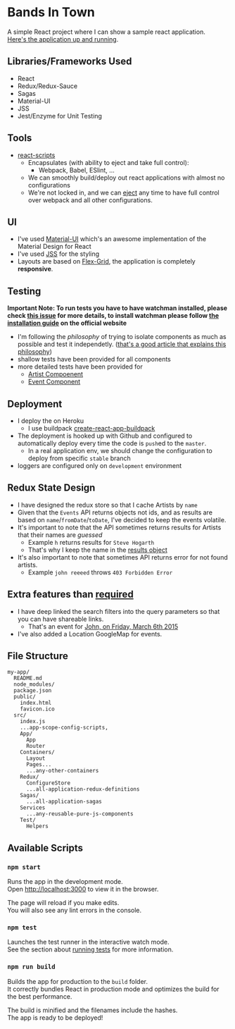 # Bands In Town
A simple React project where I can show a sample react application.<br>
[Here's the application up and running](https://bandsintown.herokuapp.com/).

## Libraries/Frameworks Used
- React
- Redux/Redux-Sauce
- Sagas
- Material-UI
- JSS
- Jest/Enzyme for Unit Testing

## Tools
- [react-scripts](https://github.com/facebook/create-react-app/blob/master/README.md#getting-started)
  - Encapsulates (with ability to eject and take full control):
    - Webpack, Babel, ESlint, ...
  - We can smoothly build/deploy out react applications with almost no configurations
  - We're not locked in, and we can [eject](https://github.com/facebook/create-react-app/blob/master/packages/react-scripts/template/README.md#npm-run-eject) any time to have full control over webpack and all other configurations.

## UI
- I've used [Material-UI](https://material-ui.com/) which's an awesome implementation of the Material Design for React
- I've used [JSS](http://cssinjs.org/?v=v9.8.1) for the styling
- Layouts are based on [Flex-Grid](https://material-ui.com/layout/grid/#grid), the application is completely **responsive**.

## Testing
**Important Note: To run tests you have to have watchman installed, please check [this issue](https://github.com/facebook/create-react-app/issues/871) for more details, to install watchman please follow [the installation guide](https://facebook.github.io/watchman/docs/install.html) on the official website**

- I'm following the *philosophy* of trying to isolate components as much as possible and test it independetly. ([that's a good article that explains this philosophy](https://hacks.mozilla.org/2018/04/testing-strategies-for-react-and-redux/))
- shallow tests have been provided for all components
- more detailed tests have been provided for
  - [Artist Compoenent](https://github.com/AmrAbdulrahman/bands-in-town/blob/master/src/Components/Artist/test.js)
  - [Event Component](https://github.com/AmrAbdulrahman/bands-in-town/blob/master/src/Components/Event/test.js)

## Deployment
- I deploy the on Heroku
  - I use buildpack [create-react-app-buildpack](https://github.com/mars/create-react-app-buildpack)
- The deployment is hooked up with Github and configured to automatically deploy every time the code is `push`ed to the `master`.
  - In a real application env, we should change the configuration to deploy from specific `stable` branch
- loggers are configured only on `development` environment

## Redux State Design
- I have designed the redux store so that I cache Artists by `name`
- Given that the `Events` API returns objects not ids, and as results are based on `name`/`fromDate`/`toDate`, I've decided to keep the events volatile.
- It's important to note that the API sometimes returns results for Artists that their names are *guessed*
  - Example `h` returns results for `Steve Hogarth`
  - That's why I keep the name in the [results object](https://github.com/AmrAbdulrahman/bands-in-town/blob/master/src/Redux/Events.js#L45)
- It's also important to note that sometimes API returns error for not found artists.
  - Example `john reeeed` throws `403 Forbidden Error`

## Extra features than [required](https://github.com/AmrAbdulrahman/bands-in-town/blob/master/BandsInTownCodeChallenge.pdf)
- I have deep linked the search filters into the query parameters so that you can have shareable links.
  - That's an event for [John, on Friday, March 6th 2015](https://bandsintown.herokuapp.com/search?name=john&dateFrom=2015-03-06&dateTo=2015-03-07)
- I've also added a Location GoogleMap for events.

## File Structure
```
my-app/
  README.md
  node_modules/
  package.json
  public/
    index.html
    favicon.ico
  src/
    index.js
    ...app-scope-config-scripts,
    App/
      App
      Router
    Containers/
      Layout
      Pages...
      ...any-other-containers
    Redux/
      ConfigureStore
      ...all-application-redux-definitions
    Sagas/
      ...all-application-sagas
    Services
      ...any-reusable-pure-js-components
    Test/
      Helpers    
```

## Available Scripts

### `npm start`

Runs the app in the development mode.<br>
Open [http://localhost:3000](http://localhost:3000) to view it in the browser.

The page will reload if you make edits.<br>
You will also see any lint errors in the console.

### `npm test`

Launches the test runner in the interactive watch mode.<br>
See the section about [running tests](#running-tests) for more information.

### `npm run build`

Builds the app for production to the `build` folder.<br>
It correctly bundles React in production mode and optimizes the build for the best performance.

The build is minified and the filenames include the hashes.<br>
The app is ready to be deployed!  
